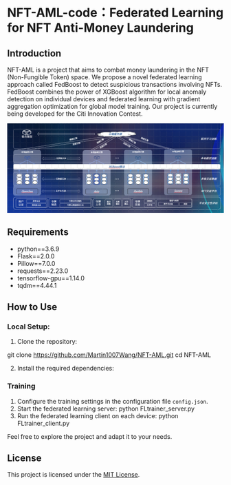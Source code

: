 # NFT-AML-code：Federated Learning for NFT Anti-Money Laundering

## Introduction

NFT-AML is a project that aims to combat money laundering in the NFT (Non-Fungible Token) space. We propose a novel federated learning approach called FedBoost to detect suspicious transactions involving NFTs. FedBoost combines the power of XGBoost algorithm for local anomaly detection on individual devices and federated learning with gradient aggregation optimization for global model training. Our project is currently being developed for the Citi Innovation Contest.

<div align=center><img src="model.png" width=600/></div>

## Requirements

- python==3.6.9
- Flask==2.0.0
- Pillow==7.0.0
- requests==2.23.0
- tensorflow-gpu==1.14.0
- tqdm==4.44.1

## How to Use

### Local Setup:

1. Clone the repository:

git clone https://github.com/Martin1007Wang/NFT-AML.git cd NFT-AML

2. Install the required dependencies:

### Training

1. Configure the training settings in the configuration file `config.json`.
2. Start the federated learning server:     python FLtrainer_server.py
3. Run the federated learning client on each device:   python FLtrainer_client.py

Feel free to explore the project and adapt it to your needs.

## License

This project is licensed under the [MIT License](LICENSE).
